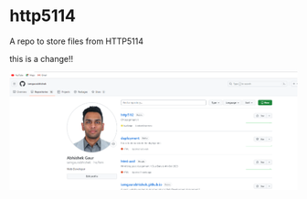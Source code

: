 # http5114
A repo to store files from HTTP5114

this is a change!!

![image of the Github File](./_ReadMe/SSGITHUB.png)